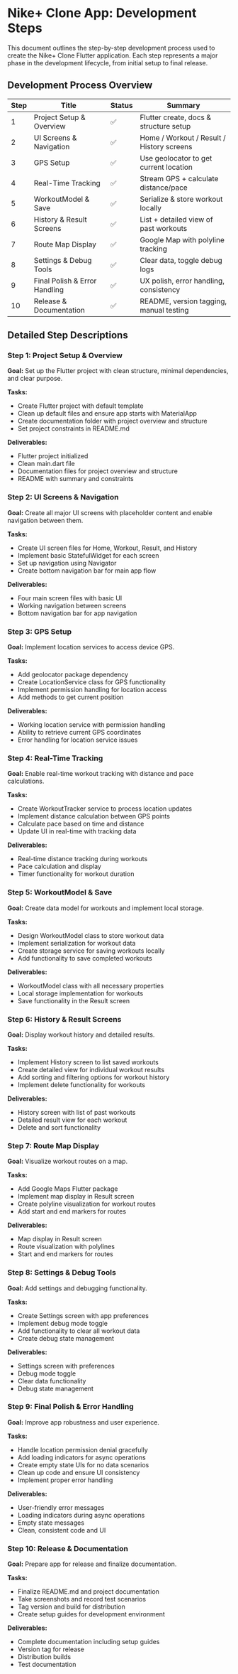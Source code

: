 # Nike+ Clone App: Development Steps

This document outlines the step-by-step development process used to create the Nike+ Clone Flutter application. Each step represents a major phase in the development lifecycle, from initial setup to final release.

## Development Process Overview

| Step | Title | Status | Summary |
|------|-------|--------|---------|
| 1 | Project Setup & Overview | ✅ | Flutter create, docs & structure setup |
| 2 | UI Screens & Navigation | ✅ | Home / Workout / Result / History screens |
| 3 | GPS Setup | ✅ | Use geolocator to get current location |
| 4 | Real-Time Tracking | ✅ | Stream GPS + calculate distance/pace |
| 5 | WorkoutModel & Save | ✅ | Serialize & store workout locally |
| 6 | History & Result Screens | ✅ | List + detailed view of past workouts |
| 7 | Route Map Display | ✅ | Google Map with polyline tracking |
| 8 | Settings & Debug Tools | ✅ | Clear data, toggle debug logs |
| 9 | Final Polish & Error Handling | ✅ | UX polish, error handling, consistency |
| 10 | Release & Documentation | ✅ | README, version tagging, manual testing |

## Detailed Step Descriptions

### Step 1: Project Setup & Overview

**Goal:** Set up the Flutter project with clean structure, minimal dependencies, and clear purpose.

**Tasks:**
- Create Flutter project with default template
- Clean up default files and ensure app starts with MaterialApp
- Create documentation folder with project overview and structure
- Set project constraints in README.md

**Deliverables:**
- Flutter project initialized
- Clean main.dart file
- Documentation files for project overview and structure
- README with summary and constraints

### Step 2: UI Screens & Navigation

**Goal:** Create all major UI screens with placeholder content and enable navigation between them.

**Tasks:**
- Create UI screen files for Home, Workout, Result, and History
- Implement basic StatefulWidget for each screen
- Set up navigation using Navigator
- Create bottom navigation bar for main app flow

**Deliverables:**
- Four main screen files with basic UI
- Working navigation between screens
- Bottom navigation bar for app navigation

### Step 3: GPS Setup

**Goal:** Implement location services to access device GPS.

**Tasks:**
- Add geolocator package dependency
- Create LocationService class for GPS functionality
- Implement permission handling for location access
- Add methods to get current position

**Deliverables:**
- Working location service with permission handling
- Ability to retrieve current GPS coordinates
- Error handling for location service issues

### Step 4: Real-Time Tracking

**Goal:** Enable real-time workout tracking with distance and pace calculations.

**Tasks:**
- Create WorkoutTracker service to process location updates
- Implement distance calculation between GPS points
- Calculate pace based on time and distance
- Update UI in real-time with tracking data

**Deliverables:**
- Real-time distance tracking during workouts
- Pace calculation and display
- Timer functionality for workout duration

### Step 5: WorkoutModel & Save

**Goal:** Create data model for workouts and implement local storage.

**Tasks:**
- Design WorkoutModel class to store workout data
- Implement serialization for workout data
- Create storage service for saving workouts locally
- Add functionality to save completed workouts

**Deliverables:**
- WorkoutModel class with all necessary properties
- Local storage implementation for workouts
- Save functionality in the Result screen

### Step 6: History & Result Screens

**Goal:** Display workout history and detailed results.

**Tasks:**
- Implement History screen to list saved workouts
- Create detailed view for individual workout results
- Add sorting and filtering options for workout history
- Implement delete functionality for workouts

**Deliverables:**
- History screen with list of past workouts
- Detailed result view for each workout
- Delete and sort functionality

### Step 7: Route Map Display

**Goal:** Visualize workout routes on a map.

**Tasks:**
- Add Google Maps Flutter package
- Implement map display in Result screen
- Create polyline visualization for workout routes
- Add start and end markers for routes

**Deliverables:**
- Map display in Result screen
- Route visualization with polylines
- Start and end markers for routes

### Step 8: Settings & Debug Tools

**Goal:** Add settings and debugging functionality.

**Tasks:**
- Create Settings screen with app preferences
- Implement debug mode toggle
- Add functionality to clear all workout data
- Create debug state management

**Deliverables:**
- Settings screen with preferences
- Debug mode toggle
- Clear data functionality
- Debug state management

### Step 9: Final Polish & Error Handling

**Goal:** Improve app robustness and user experience.

**Tasks:**
- Handle location permission denial gracefully
- Add loading indicators for async operations
- Create empty state UIs for no data scenarios
- Clean up code and ensure UI consistency
- Implement proper error handling

**Deliverables:**
- User-friendly error messages
- Loading indicators during async operations
- Empty state messages
- Clean, consistent code and UI

### Step 10: Release & Documentation

**Goal:** Prepare app for release and finalize documentation.

**Tasks:**
- Finalize README.md and project documentation
- Take screenshots and record test scenarios
- Tag version and build for distribution
- Create setup guides for development environment

**Deliverables:**
- Complete documentation including setup guides
- Version tag for release
- Distribution builds
- Test documentation
